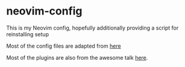 # neovim-config
This is my Neovim config, hopefully additionally providing a script for reinstalling setup

Most of the config files are adapted from [here](https://lucasfcosta.com/2019/02/10/terminal-guide-2019.html)

Most of the plugins are also from the awesome talk [here](https://www.youtube.com/watch?v=wlR5gYd6um0).
